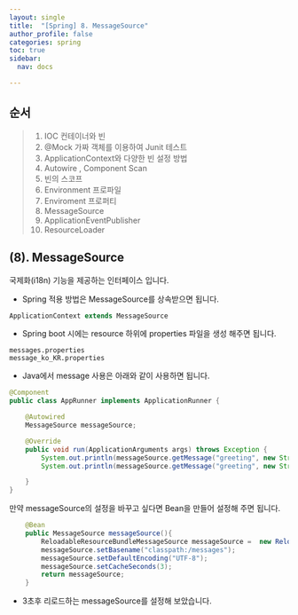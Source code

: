 ```yaml
---
layout: single
title:  "[Spring] 8. MessageSource"
author_profile: false
categories: spring
toc: true
sidebar:
  nav: docs

---
```


## 순서

>1. IOC 컨테이너와 빈
>2. @Mock 가짜 객체를 이용하여 Junit 테스트
>3. ApplicationContext와 다양한 빈 설정 방법
>4. Autowire , Component  Scan
>5. 빈의 스코프
>6. Environment 프로파일
>7. Enviroment 프로퍼티
>8. MessageSource
>9. ApplicationEventPublisher
>10. ResourceLoader



## (8). MessageSource

국제화(i18n) 기능을 제공하는 인터페이스 입니다.

- Spring 적용 방법은 MessageSource를 상속받으면 됩니다.

```java
ApplicationContext extends MessageSource
```

- Spring boot 시에는 resource 하위에 properties 파일을 생성 해주면 됩니다.

```
messages.properties
message_ko_KR.properties
```

- Java에서 message 사용은 아래와 같이 사용하면 됩니다.

```java
@Component
public class AppRunner implements ApplicationRunner {

    @Autowired
    MessageSource messageSource;

    @Override
    public void run(ApplicationArguments args) throws Exception {
        System.out.println(messageSource.getMessage("greeting", new String[]{"hmyuk"}, Locale.KOREA));
        System.out.println(messageSource.getMessage("greeting", new String[]{"hmyuk"}, Locale.getDefault()));

    }
}
```



만약 messageSource의 설정을 바꾸고 싶다면 Bean을 만들어 설정해 주면 됩니다.

```java
    @Bean
    public MessageSource messageSource(){
        ReloadableResourceBundleMessageSource messageSource =  new ReloadableResourceBundleMessageSource();
        messageSource.setBasename("classpath:/messages");
        messageSource.setDefaultEncoding("UTF-8");
        messageSource.setCacheSeconds(3);
        return messageSource;
    }
```

- 3초후 리로드하는 messageSource를 설정해 보았습니다.

